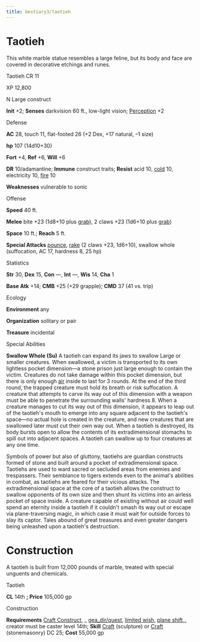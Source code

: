 ```yaml
---
title: bestiary3/taotieh
---
```

# Taotieh

This white marble statue resembles a large feline, but its body and face are covered in decorative etchings and runes.

Taotieh CR 11

XP 12,800

N Large construct

**Init** +2; **Senses** darkvision 60 ft., low-light vision; [Perception](skill_dir/perception#_perception) +2

Defense

**AC** 28, touch 11, flat-footed 26 (+2 Dex, +17 natural, –1 size)

**hp** 107 (14d10+30)

**Fort** +4, **Ref** +6, **Will** +6

**DR** 10/adamantine; **Immune** construct traits; **Resist** acid 10, [cold](monster_dir/creatureTypes#_cold-subtype) 10, electricity 10, [fire](monsters/creatureTypes#_fire-subtype) 10

**Weaknesses** vulnerable to sonic

Offense

**Speed** 40 ft.

**Melee** bite +23 (1d8+10 plus [grab](monster_dir/universalMonsterRules#_grab)), 2 claws +23 (1d6+10 plus [grab](monsters/universalMonsterRules#_grab))

**Space** 10 ft.; **Reach** 5 ft.

**Special Attacks** [pounce](monster_dir/universalMonsterRules#_pounce), [rake](monsters/universalMonsterRules#_rake) (2 claws +23, 1d6+10), swallow whole (suffocation, AC 17, hardness 8, 25 hp)

Statistics

**Str** 30, **Dex** 15, **Con** —, **Int** —, **Wis** 14, **Cha** 1

**Base Atk** +14; **CMB** +25 (+29 grapple); **CMD** 37 (41 vs. trip)

Ecology

**Environment** any

**Organization** solitary or pair

**Treasure** incidental

Special Abilities

**Swallow Whole (Su)** A taotieh can expand its jaws to swallow Large or smaller creatures. When swallowed, a victim is transported to its own lightless pocket dimension—a stone prison just large enough to contain the victim. Creatures do not take damage within this pocket dimension, but there is only enough [air](monster_dir/creatureTypes#_air-subtype) inside to last for 3 rounds. At the end of the third round, the trapped creature must hold its breath or risk suffocation. A creature that attempts to carve its way out of this dimension with a weapon must be able to penetrate the surrounding walls' hardness 8. When a creature manages to cut its way out of this dimension, it appears to leap out of the taotieh's mouth to emerge into any square adjacent to the taotieh's space—no actual hole is created in the creature, and new creatures that are swallowed later must cut their own way out. When a taotieh is destroyed, its body bursts open to allow the contents of its extradimensional stomachs to spill out into adjacent spaces. A taotieh can swallow up to four creatures at any one time.

Symbols of power but also of gluttony, taotiehs are guardian constructs formed of stone and built around a pocket of extradimensional space. Taotiehs are used to ward sacred or secluded areas from enemies and trespassers. Their semblance to tigers extends even to the animal's abilities in combat, as taotiehs are feared for their vicious attacks. The extradimensional space at the core of a taotieh allows the construct to swallow opponents of its own size and then shunt its victims into an airless pocket of space inside. A creature capable of existing without air could well spend an eternity inside a taotieh if it couldn't smash its way out or escape via plane-traversing magic, in which case it must wait for outside forces to slay its captor. Tales abound of great treasures and even greater dangers being unleashed upon a taotieh's destruction.

# Construction

A taotieh is built from 12,000 pounds of marble, treated with special unguents and chemicals.

Taotieh

**CL** 14th **; Price** 105,000 gp

Construction

**Requirements** [Craft Construct](monsters/monsterFeats#_craft-construct), _ [gea_dir/quest](spells/geasQuest#_geas-quest), [limited wish](spell_dir/limitedWish#_limited-wish), [plane shift](spells/planeShift#_plane-shift)_, creator must be caster level 14th; **Skill** [Craft](skill_dir/craft#_craft) (sculpture) or [Craft](skills/craft#_craft) (stonemasonry) DC 25; **Cost** 55,000 gp

